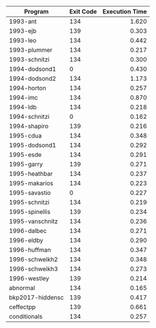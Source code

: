 | Program | Exit Code | Execution Time |
| ------- |:--------- | --------------:|
| 1993-ant | 134 | 1.620 |
| 1993-ejb | 139 | 0.303 |
| 1993-leo | 134 | 0.442 |
| 1993-plummer | 134 | 0.217 |
| 1993-schnitzi | 134 | 0.300 |
| 1994-dodsond1 | 0 | 0.430 |
| 1994-dodsond2 | 134 | 1.173 |
| 1994-horton | 134 | 0.257 |
| 1994-imc | 134 | 0.870 |
| 1994-ldb | 134 | 0.218 |
| 1994-schnitzi | 0 | 0.162 |
| 1994-shapiro | 139 | 0.216 |
| 1995-cdua | 134 | 0.348 |
| 1995-dodsond1 | 134 | 0.292 |
| 1995-esde | 134 | 0.291 |
| 1995-garry | 139 | 0.271 |
| 1995-heathbar | 134 | 0.237 |
| 1995-makarios | 134 | 0.223 |
| 1995-savastio | 0 | 0.227 |
| 1995-schnitzi | 134 | 0.219 |
| 1995-spinellis | 139 | 0.234 |
| 1995-vanschnitz | 134 | 0.236 |
| 1996-dalbec | 134 | 0.271 |
| 1996-eldby | 134 | 0.290 |
| 1996-huffman | 134 | 0.347 |
| 1996-schweikh2 | 134 | 0.348 |
| 1996-schweikh3 | 134 | 0.273 |
| 1996-westley | 139 | 0.214 |
| abnormal | 134 | 0.165 |
| bkp2017-hiddensc | 139 | 0.417 |
| ceffectpp | 139 | 0.661 |
| conditionals | 134 | 0.257 |
